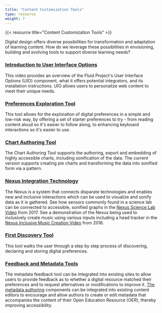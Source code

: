 ```yaml
---
title: "Content Customization Tools"
type: resource
weight: 7
---
```

{{< resource title="Content Customization Tools" >}}

<p class="resource-intro">Digital design offers diverse possibilities for transformation and adaptation of learning content. How do we leverage these possibilities in envisioning, building and evolving tools to support diverse learning needs?</p>

### [Introduction to User Interface Options](https://www.youtube.com/watch?v=63DqNgxtsrA)

This video provides an overview of the Fluid Project's User Interface Options (UIO) component, what it offers potential integrators, and its installation instructions. UIO allows users to personalize web content to meet their unique needs.

### [Preferences Exploration Tool](http://build.fluidproject.org/prefsEditors/demos/explorationTool/)

This tool allows for the exploration of digital preferences in a simple and low-risk way, by offering a set of starter preferences to try - from reading content aloud so it's easier to follow along, to enhancing keyboard interactions so it's easier to use.

### [Chart Authoring Tool](http://build.fluidproject.org/chartAuthoring/demos/)

The Chart Authoring Tool supports the authoring, export and embedding of highly accessible charts, including sonification of the data. The current version supports creating pie charts and transforming the data into sonified form via a pattern.

### [Nexus Integration Technology](https://wiki.gpii.net/w/Nexus_API)

The Nexus is a system that connects disparate technologies and enables new and inclusive interactions which can be used to visualize and sonify data as it is gathered. See how sensors commonly found in a science lab can be connected to accessible, sonified graphs in the [Nexus Science Lab Video](https://www.youtube.com/watch?v=NNwc0VYRhUU&feature=youtu.be) from 2017. See a demonstration of the Nexus being used to inclusively create music using various inputs including a head tracker in the
[Nexus Inclusive Music Creation Video](https://www.youtube.com/watch?v=7R_pz2Fz4qE&feature=youtu.be) from 2016.

### [First Discovery Tool](https://build.fluidproject.org/first-discovery/demos/)

This tool walks the user through a step by step process of discovering, declaring and storing digital preferences.

### [Feedback and Metadata Tools](http://metadata.floeproject.org/demos/feedback/)

The metadata feedback tool can be integrated into existing sites to allow users to provide feedback as to whether a digital resource matched their preferences and to request alternatives or modifications to improve it. [The metadata authoring](https://metadata.floeproject.org/demos/metadata/) components can be integrated into existing content editors to encourage and allow authors to create or edit metadata that accompanies the content of their Open Education Resource (OER), thereby improving accessibility.
